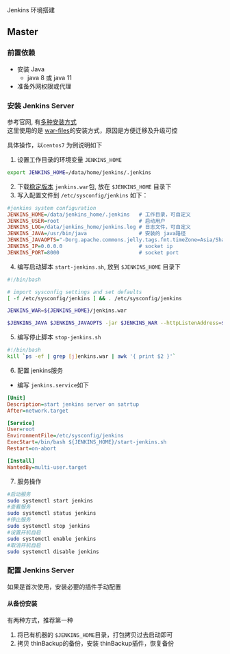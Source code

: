 
Jenkins 环境搭建

## Master
### 前置依赖
- 安装 Java
  - java 8 或 java 11
- 准备外网权限或代理

### 安装 Jenkins Server
参考官网, 有[多种安装方式](https://www.jenkins.io/doc/book/installing/)  
这里使用的是 [war-files](https://www.jenkins.io/doc/book/installing/war-file/#war-files)的安装方式，原因是方便迁移及升级可控

具体操作，以`centos7` 为例说明如下
1. 设置工作目录的环境变量 `JENKINS_HOME`
  ```sh
  export JENKINS_HOME=/data/home/jenkins/.jenkins
  ```
2. 下载[稳定版本](https://get.jenkins.io/war-stable/) `jenkins.war`包, 放在 `$JENKINS_HOME` 目录下
3. 写入配置文件到 `/etc/sysconfig/jenkins` 如下：
  ```ini
  #jenkins system configuration
  JENKINS_HOME=/data/jenkins_home/.jenkins   # 工作目录，可自定义
  JENKINS_USER=root                          # 启动用户
  JENKINS_LOG=/data/jenkins_home/jenkins.log # 日志文件，可自定义
  JENKINS_JAVA=/usr/bin/java                 # 安装的 java路径
  JENKINS_JAVAOPTS="-Dorg.apache.commons.jelly.tags.fmt.timeZone=Asia/Shanghai -Duser.timezone=Asia/Shanghai -Dfile.encoding=UTF-8 -Djava.awt.headless=true -Dhudson.model.DirectoryBrowserSupport.CSP= "
  JENKINS_IP=0.0.0.0                         # socket ip
  JENKINS_PORT=8000                          # socket port
  ```
4. 编写启动脚本 `start-jenkins.sh`, 放到 `$JENKINS_HOME` 目录下
```sh
#!/bin/bash

# import sysconfig settings and set defaults
[ -f /etc/sysconfig/jenkins ] && . /etc/sysconfig/jenkins

JENKINS_WAR=${JENKINS_HOME}/jenkins.war

$JENKINS_JAVA $JENKINS_JAVAOPTS -jar $JENKINS_WAR --httpListenAddress=$JENKINS_IP --httpPort=$JENKINS_PORT $> $JENKINS_LOG 2>&1 &
```
5. 编写停止脚本 `stop-jenkins.sh`
  ```sh
  #!/bin/bash
  kill `ps -ef | grep [j]enkins.war | awk '{ print $2 }'`
  ```
6. 配置 jenkins服务
  -  编写 `jenkins.service`如下
  ```ini
  [Unit]
  Description=start jenkins server on satrtup
  After=network.target
  
  [Service]
  User=root
  EnvironmentFile=/etc/sysconfig/jenkins
  ExecStart=/bin/bash ${JENKINS_HOME}/start-jenkins.sh
  Restart=on-abort
  
  [Install]
  WantedBy=multi-user.target
  ```
7. 服务操作
  ```sh
  #启动服务
  sudo systemctl start jenkins
  #查看服务
  sudo systemctl status jenkins
  #停止服务
  sudo systemctl stop jenkins
  #设置开机自启
  sudo systemctl enable jenkins
  #取消开机自启
  sudo systemctl disable jenkins
  ```

### 配置 Jenkins Server
如果是首次使用，安装必要的插件手动配置

#### 从备份安装
有两种方式，推荐第一种
1. 将已有机器的 `$JENKINS_HOME`目录，打包拷贝过去启动即可
2. 拷贝 thinBackup的备份，安装 thinBackup插件，恢复备份
